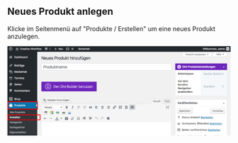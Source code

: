 ## Neues Produkt anlegen

Klicke im Seitenmenü auf "Produkte / Erstellen" um eine neues Produkt anzulegen.

![image](./assets/create.jpg)
